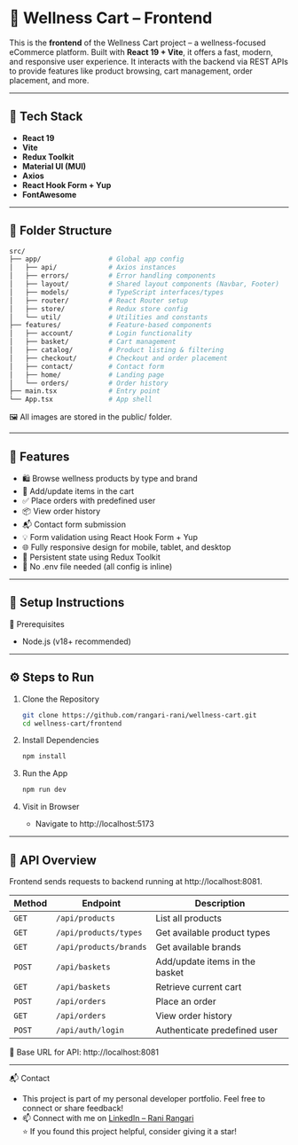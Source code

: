 # 🎯 Wellness Cart – Frontend

This is the **frontend** of the Wellness Cart project – a wellness-focused eCommerce platform. Built with **React 19 + Vite**, it offers a fast, modern, and responsive user experience. It interacts with the backend via REST APIs to provide features like product browsing, cart management, order placement, and more.

---

## 📌 Tech Stack

- **React 19**
- **Vite**
- **Redux Toolkit**
- **Material UI (MUI)**
- **Axios**
- **React Hook Form + Yup**
- **FontAwesome**

---

## 📂 Folder Structure

```bash
src/
├── app/                 # Global app config
│   ├── api/             # Axios instances
│   ├── errors/          # Error handling components
│   ├── layout/          # Shared layout components (Navbar, Footer)
│   ├── models/          # TypeScript interfaces/types
│   ├── router/          # React Router setup
│   ├── store/           # Redux store config
│   └── util/            # Utilities and constants
├── features/            # Feature-based components
│   ├── account/         # Login functionality
│   ├── basket/          # Cart management
│   ├── catalog/         # Product listing & filtering
│   ├── checkout/        # Checkout and order placement
│   ├── contact/         # Contact form
│   ├── home/            # Landing page
│   └── orders/          # Order history
├── main.tsx             # Entry point
└── App.tsx              # App shell
```
🖼️ All images are stored in the public/ folder.

---

## 🚀 Features
- 🛍️ Browse wellness products by type and brand
- 🛒 Add/update items in the cart
- ✅ Place orders with predefined user
- 📦 View order history
- 📬 Contact form submission
- 💡 Form validation using React Hook Form + Yup
- 🌐 Fully responsive design for mobile, tablet, and desktop
- 🔄 Persistent state using Redux Toolkit
- 🚫 No .env file needed (all config is inline)

---

## 🔧 Setup Instructions
📌 Prerequisites
- Node.js (v18+ recommended)

---

## ⚙️ Steps to Run

1. Clone the Repository
   
   ```bash
   git clone https://github.com/rangari-rani/wellness-cart.git
   cd wellness-cart/frontend

   ```
2. Install Dependencies

   ```bash
   npm install
   ```

3. Run the App

   ```bash
   npm run dev
   ```

4. Visit in Browser
   - Navigate to http://localhost:5173

---

## 🔗 API Overview

 Frontend sends requests to backend running at http://localhost:8081.

 | Method | Endpoint               | Description                    |
| ------ | ---------------------- | ------------------------------ |
| `GET`  | `/api/products`        | List all products              |
| `GET`  | `/api/products/types`  | Get available product types    |
| `GET`  | `/api/products/brands` | Get available brands           |
| `POST` | `/api/baskets`         | Add/update items in the basket |
| `GET`  | `/api/baskets`         | Retrieve current cart          |
| `POST` | `/api/orders`          | Place an order                 |
| `GET`  | `/api/orders`          | View order history             |
| `POST` | `/api/auth/login`      | Authenticate predefined user   |

📍 Base URL for API: http://localhost:8081

---

📬 Contact

- This project is part of my personal developer portfolio. Feel free to connect or share feedback!
- 📫 Connect with me on [LinkedIn – Rani Rangari](https://www.linkedin.com/in/rani-rangari/)  
⭐ If you found this project helpful, consider giving it a star!
